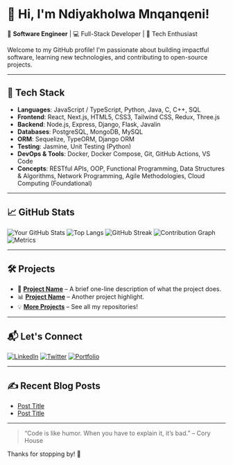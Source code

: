 # 👋 Hi, I'm Ndiyakholwa Mnqanqeni!

🎯 **Software Engineer** | 💻 Full-Stack Developer | 🚀 Tech Enthusiast

Welcome to my GitHub profile! I'm passionate about building impactful software, learning new technologies, and contributing to open-source projects.

---

## 🧰 Tech Stack

* **Languages**: JavaScript / TypeScript, Python, Java, C, C++, SQL
* **Frontend**: React, Next.js, HTML5, CSS3, Tailwind CSS, Redux, Three.js
* **Backend**: Node.js, Express, Django, Flask, Javalin
* **Databases**: PostgreSQL, MongoDB, MySQL
* **ORM**: Sequelize, TypeORM, Django ORM
* **Testing**: Jasmine, Unit Testing (Python)
* **DevOps & Tools**: Docker, Docker Compose, Git, GitHub Actions, VS Code
* **Concepts**: RESTful APIs, OOP, Functional Programming, Data Structures & Algorithms, Network Programming, Agile Methodologies, Cloud Computing (Foundational)

---

## 📈 GitHub Stats

![Your GitHub Stats](https://github-readme-stats-chi-jet-53.vercel.app/api?username=mnqanqeni&show_icons=true&theme=radical)
![Top Langs](https://github-readme-stats-chi-jet-53.vercel.app/api/top-langs/?username=mnqanqeni&layout=compact&theme=radical)
![GitHub Streak](https://github-readme-streak-stats.herokuapp.com/?user=mnqanqeni)
![Contribution Graph](https://github-readme-activity-graph.vercel.app/graph?username=mnqanqeni&theme=github-compact)
<img src="https://raw.githubusercontent.com/mnqanqeni/mnqanqeni/main/github-metrics.svg" alt="Metrics" />



---

## 🛠️ Projects

- 🚀 **[Project Name](link)** – A brief one-line description of what the project does.
- 📊 **[Project Name](link)** – Another project highlight.
- 💡 **[More Projects](https://github.com/mnqanqeni?tab=repositories)** – See all my repositories!

---

## 📬 Let's Connect

[![LinkedIn](https://img.shields.io/badge/LinkedIn-blue?style=for-the-badge&logo=linkedin)](https://linkedin.com/in/yourprofile)
[![Twitter](https://img.shields.io/badge/Twitter-blue?style=for-the-badge&logo=twitter)](https://twitter.com/yourprofile)
[![Portfolio](https://img.shields.io/badge/Portfolio-000?style=for-the-badge&logo=firefox-browser)](https://your-portfolio.com)

---

## ✍️ Recent Blog Posts
<!-- BLOG-POST-LIST:START -->
- [Post Title](link)
- [Post Title](link)
<!-- BLOG-POST-LIST:END -->

---

> “Code is like humor. When you have to explain it, it’s bad.” – Cory House

Thanks for stopping by! 🌟
